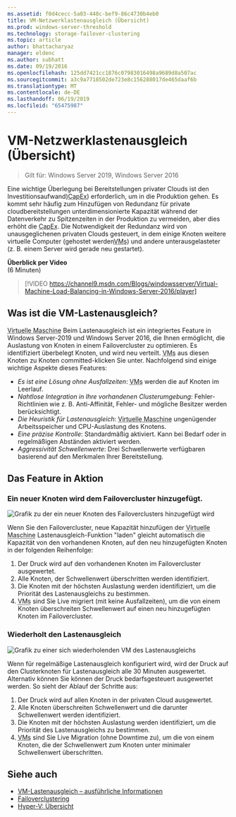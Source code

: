 ```yaml
---
ms.assetid: f0d4cecc-5a03-448c-bef9-86c4730b4eb0
title: VM-Netzwerklastenausgleich (Übersicht)
ms.prod: windows-server-threshold
ms.technology: storage-failover-clustering
ms.topic: article
author: bhattacharyaz
manager: eldenc
ms.author: subhatt
ms.date: 09/19/2016
ms.openlocfilehash: 125dd7421cc1876c07983016498a9689d8a507ac
ms.sourcegitcommit: a3c9a7718502de723e8c156288017de465daaf6b
ms.translationtype: MT
ms.contentlocale: de-DE
ms.lasthandoff: 06/19/2019
ms.locfileid: "65475987"
---
```

# <a name="virtual-machine-load-balancing-overview"></a>VM-Netzwerklastenausgleich (Übersicht)

> Gilt für: Windows Server 2019, Windows Server 2016

Eine wichtige Überlegung bei Bereitstellungen privater Clouds ist den Investitionsaufwand)<abbr title="Planungsrisiken">CapEx</abbr>) erforderlich, um in die Produktion gehen. Es kommt sehr häufig zum Hinzufügen von Redundanz für private cloudbereitstellungen unterdimensionierte Kapazität während der Datenverkehr zu Spitzenzeiten in der Produktion zu vermeiden, aber dies erhöht die <abbr title="Planungsrisiken">CapEx</abbr>. Die Notwendigkeit der Redundanz wird von unausgeglichenen privaten Clouds gesteuert, in dem einige Knoten weitere virtuelle Computer (gehostet werden<abbr title="Virtuelle Computer">VMs</abbr>) und andere unterausgelasteter (z. B. einem Server wird gerade neu gestartet).

<strong>Überblick per Video</strong><br>(6 Minuten)<br>
> [!VIDEO https://channel9.msdn.com/Blogs/windowsserver/Virtual-Machine-Load-Balancing-in-Windows-Server-2016/player]

## <a id="what-is-vm-load-balancing"></a>Was ist die VM-Lastenausgleich?
<abbr title="Virtueller Computer">Virtuelle Maschine</abbr> Beim Lastenausgleich ist ein integriertes Feature in Windows Server-2019 und Windows Server 2016, die Ihnen ermöglicht, die Auslastung von Knoten in einem Failovercluster zu optimieren. Es identifiziert überbelegt Knoten, und wird neu verteilt. <abbr title="Virtuelle Computer">VMs</abbr> aus diesen Knoten zu Knoten committed-klicken Sie unter. Nachfolgend sind einige wichtige Aspekte dieses Features:

* *Es ist eine Lösung ohne Ausfallzeiten*: <abbr title="Virtuelle Computer">VMs</abbr> werden die auf Knoten im Leerlauf.
* *Nahtlose Integration in Ihre vorhandenen Clusterumgebung*: Fehler-Richtlinien wie z. B. Anti-Affinität, Fehler- und mögliche Besitzer werden berücksichtigt.
* *Die Heuristik für Lastenausgleich*: <abbr title="Virtueller Computer">Virtuelle Maschine</abbr> ungenügender Arbeitsspeicher und CPU-Auslastung des Knotens.
* *Eine präzise Kontrolle*: Standardmäßig aktiviert. Kann bei Bedarf oder in regelmäßigen Abständen aktiviert werden.
* *Aggressivität Schwellenwerte*: Drei Schwellenwerte verfügbaren basierend auf den Merkmalen Ihrer Bereitstellung.

## <a id="feature-in-action"></a>Das Feature in Aktion
### <a id="new-node-added"></a>Ein neuer Knoten wird dem Failovercluster hinzugefügt.
![Grafik zu der ein neuer Knoten des Failoverclusters hinzugefügt wird](media/vm-load-balancing/overview-VM-load-balancing-1.png)

Wenn Sie den Failovercluster, neue Kapazität hinzufügen der <abbr title="Virtuelle Maschine">Virtuelle Maschine</abbr> Lastenausgleich-Funktion "laden" gleicht automatisch die Kapazität von den vorhandenen Knoten, auf den neu hinzugefügten Knoten in der folgenden Reihenfolge:

1. Der Druck wird auf den vorhandenen Knoten im Failovercluster ausgewertet.
2. Alle Knoten, der Schwellenwert überschritten werden identifiziert.
3. Die Knoten mit der höchsten Auslastung werden identifiziert, um die Priorität des Lastenausgleichs zu bestimmen.
4. <abbr title="Virtuelle Computer">VMs</abbr> sind Sie Live migriert (mit keine Ausfallzeiten), um die von einem Knoten überschreiten Schwellenwert auf einen neu hinzugefügten Knoten im Failovercluster.

### <a id="recurring-load-balancing"></a>Wiederholt den Lastenausgleich
![Grafik zu einer sich wiederholenden VM des Lastenausgleichs](media/vm-load-balancing/overview-VM-load-balancing-2.png)

Wenn für regelmäßige Lastenausgleich konfiguriert wird, wird der Druck auf den Clusterknoten für Lastenausgleich alle 30 Minuten ausgewertet. Alternativ können Sie können der Druck bedarfsgesteuert ausgewertet werden. So sieht der Ablauf der Schritte aus:

1. Der Druck wird auf allen Knoten in der privaten Cloud ausgewertet.
2. Alle Knoten überschreiten Schwellenwert und die darunter Schwellenwert werden identifiziert.
3. Die Knoten mit der höchsten Auslastung werden identifiziert, um die Priorität des Lastenausgleichs zu bestimmen.
4. <abbr title="Virtuelle Computer">VMs</abbr> sind Sie Live Migration (ohne Downtime zu), um die von einem Knoten, die der Schwellenwert zum Knoten unter minimaler Schwellenwert überschritten.

## <a name="see-also"></a>Siehe auch
* [VM-Lastenausgleich – ausführliche Informationen](vm-load-balancing-deep-dive.md)
* [Failoverclustering](failover-clustering-overview.md)
* [Hyper-V: Übersicht](../virtualization/hyper-v/Hyper-V-on-Windows-Server.md)
